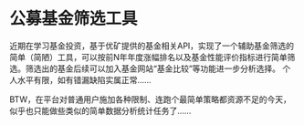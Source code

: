 # 公募基金筛选工具

近期在学习基金投资，基于优矿提供的基金相关API，实现了一个辅助基金筛选的简单（简陋）工具，可以按前N年年度涨幅排名以及基金性能评价指标进行简单筛选。筛选出的基金后续可以加入基金网站“基金比较”等功能进一步分析选择。
个人水平有限，如有错漏缺陷实属正常……

BTW，在平台对普通用户施加各种限制、连跑个最简单策略都资源不足的今天，似乎也只能做些类似的简单数据分析统计任务了……